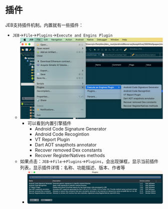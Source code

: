 # 插件

JEB支持插件机制。内置就有一些插件：

* `JEB`->`File`->`Plugins`->`Execute and Engins Plugin`
  * ![jeb_file_plugins_engine](../assets/img/jeb_file_plugins_engine.jpg)
    * 可以看到内置引擎插件
      * Android Code Signature Generator
      * Android Code Recogintion
      * VT Report Plugin
      * Dart AOT snapthots annotator
      * Recover removed Dex constants
      * Recover RegisterNatives methods
  * 如果点击：`JEB`->`File`->`Plugins`->`Plugins`，会出现弹框，显示当前插件列表，显示插件详情：名称、功能描述、版本、作者等
    * ![jeb_popup_plugins_builtin](../assets/img/jeb_popup_plugins_builtin.png)
